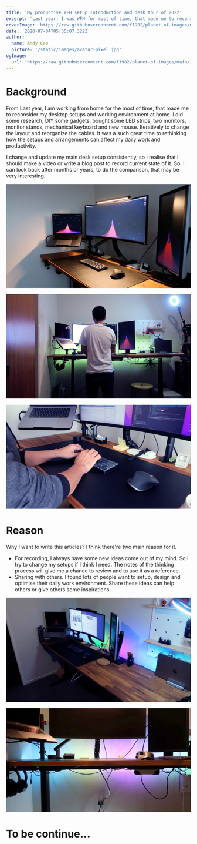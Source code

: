 ```yaml
---
title: 'My productive WFH setup introduction and desk tour of 2022'
excerpt: 'Last year, I was WFH for most of time, that made me to reconsider my desktop setups and working environment at home. I did some research, DIY some gadgets, bought some LED strips, two monitors, monitor stands, mechanical keyboard and new mouse. Iteratively to change the layout and reorganize the cables. It was a such great time to rethinking how the setups and arrangements can affect my daily work and productivity.'
coverImage: 'https://raw.githubusercontent.com/f1982/planet-of-images/main/img/front-setups-1.jpg'
date: '2020-07-04T05:35:07.322Z'
author:
  name: Andy Cao
  picture: '/static/images/avatar-pixel.jpg'
ogImage:
  url: 'https://raw.githubusercontent.com/f1982/planet-of-images/main/img/latest-project-wfh-setup-2022.png'
---
```


# Background

From Last year, I am working from home for the most of time, that made me to reconsider my desktop setups and working environment at home. I did some research, DIY some gadgets, bought some LED strips, two monitors, monitor stands, mechanical keyboard and new mouse. Iteratively to change the layout and reorganize the cables. It was a such great time to rethinking how the setups and arrangements can affect my daily work and productivity.

I change and update my main desk setup consistently, so I realise that I should make a video or write a blog post to record current state of it. So, I can look back after months or years, to do the comparison, that may be very interesting.

![my wfh desk setup from right side](https://raw.githubusercontent.com/f1982/planet-of-images/main/img/far-view-setups-night-side-1.jpg)

![I am working standing up](https://raw.githubusercontent.com/f1982/planet-of-images/main/img/i-am-standing-working-1.jpg)

![I am typing on front of the monitors](https://raw.githubusercontent.com/f1982/planet-of-images/main/img/i-am-typing-1.jpg)

# Reason

Why I want to write this articles? I think there're two main reason for it.
- For recording, I always have some new ideas come out of my mind. So I try to change my setups if I think I need. The notes of the thinking process will give me a chance to review and to use it as a reference.
- Sharing with others. I found lots of people want to setup, design and optimise their daily work environment. Share these ideas can help others or give others some inspirations.

![The super big desk is one satisfying part of my setups](https://raw.githubusercontent.com/f1982/planet-of-images/main/img/desk-long-1.jpg)

![The cable management under the desk](https://raw.githubusercontent.com/f1982/planet-of-images/main/img/Untitled.png)

# To be continue...